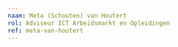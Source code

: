 ```yaml
---
naam: Meta (Schouten) van Houtert
rol: Adviseur ICT Arbeidsmarkt en Opleidingen 
ref: meta-van-houtert
---
```


